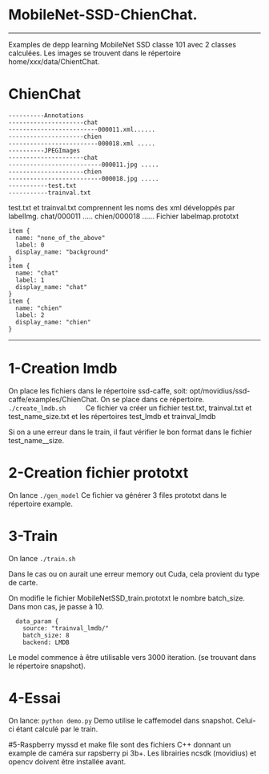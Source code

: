 # MobileNet-SSD-ChienChat.
---------------------------

Examples de depp learning MobileNet SSD classe 101 avec 2 classes calculées.
Les images se trouvent dans le répertoire home/xxx/data/ChientChat.
# ChienChat
```
----------Annotations     
---------------------chat     
-------------------------000011.xml......    
---------------------chien    
-------------------------000018.xml .....        
----------JPEGImages                         
---------------------chat                        
--------------------------000011.jpg .....                 
---------------------chien                    
--------------------------000018.jpg .....              
-----------test.txt                         
-----------trainval.txt                   
```
test.txt et trainval.txt comprennent les noms des xml développés par labelImg.
chat/000011
.....
chien/000018
......
Fichier labelmap.prototxt
```
item {
  name: "none_of_the_above"
  label: 0
  display_name: "background"
}
item {
  name: "chat"
  label: 1
  display_name: "chat"
}
item {
  name: "chien"
  label: 2
  display_name: "chien"
}
```
-------------------------------------------------------------------------
# 1-Creation lmdb
On place les fichiers dans le répertoire ssd-caffe, soit:
opt/movidius/ssd-caffe/examples/ChienChat.
On se place dans ce répertoire.
```./create_lmdb.sh     ```
Ce fichier va créer un fichier test.txt, trainval.txt et test_name_size.txt
et les répertoires test_lmdb et trainval_lmdb

Si on a une erreur dans le train, il faut vérifier le bon format dans le fichier test_name__size.


# 2-Creation fichier prototxt
On lance ```./gen_model```
Ce fichier va générer 3 files prototxt dans le répertoire example.

# 3-Train
On lance ```./train.sh```

Dans le cas ou on aurait une erreur memory out Cuda, cela provient du type de carte.



On modifie le fichier MobileNetSSD_train.prototxt le nombre batch_size.
Dans mon cas, je passe à 10.
```
  data_param {
    source: "trainval_lmdb/"
    batch_size: 8
    backend: LMDB
```
Le model commence à être utilisable vers 3000 iteration. (se trouvant dans le répertoire snapshot).
# 4-Essai
On lance:
```python demo.py```
Demo utilise le caffemodel dans snapshot.
Celui-ci étant calculé par le train.

#5-Raspberry
myssd et make file sont des fichiers C++ donnant un example de caméra sur rapsberry pi 3b+.
Les librairies ncsdk (movidius)  et opencv doivent être installée avant.
